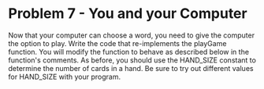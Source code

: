 # Problem 7 - You and your Computer

Now that your computer can choose a word, you need to give the computer the option to play. Write the code that re-implements the playGame function. You will modify the function to behave as described below in the function's comments. As before, you should use the HAND_SIZE constant to determine the number of cards in a hand. Be sure to try out different values for HAND_SIZE with your program.
